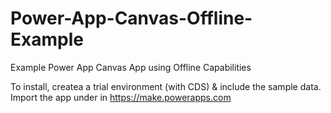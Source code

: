# Power-App-Canvas-Offline-Example
Example Power App Canvas App using Offline Capabilities

To install, createa a trial environment (with CDS) & include the sample data.
Import the app under in https://make.powerapps.com
